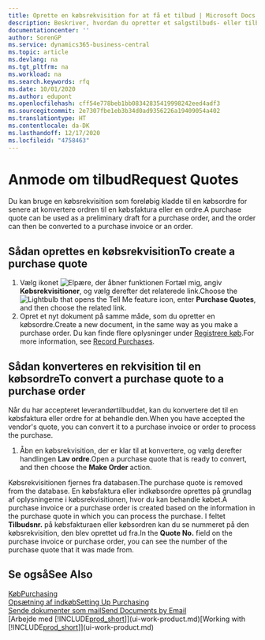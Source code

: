 ```yaml
---
title: Oprette en købsrekvisition for at få et tilbud | Microsoft Docs
description: Beskriver, hvordan du opretter et salgstilbuds- eller tilbudsanmodningsdokument for at registrere dit tilbud til en kunde om at sælge produkter i henhold til bestemte betingelser.
documentationcenter: ''
author: SorenGP
ms.service: dynamics365-business-central
ms.topic: article
ms.devlang: na
ms.tgt_pltfrm: na
ms.workload: na
ms.search.keywords: rfq
ms.date: 10/01/2020
ms.author: edupont
ms.openlocfilehash: cff54e778beb1bb08342835419998242eed4adf3
ms.sourcegitcommit: 2e7307fbe1eb3b34d0ad9356226a19409054a402
ms.translationtype: HT
ms.contentlocale: da-DK
ms.lasthandoff: 12/17/2020
ms.locfileid: "4758463"
---
```

# <a name="request-quotes"></a><span data-ttu-id="25614-103">Anmode om tilbud</span><span class="sxs-lookup"><span data-stu-id="25614-103">Request Quotes</span></span>
<span data-ttu-id="25614-104">Du kan bruge en købsrekvisition som foreløbig kladde til en købsordre for senere at konvertere ordren til en købsfaktura eller en ordre.</span><span class="sxs-lookup"><span data-stu-id="25614-104">A purchase quote can be used as a preliminary draft for a purchase order, and the order can then be converted to a purchase invoice or an order.</span></span>


## <a name="to-create-a-purchase-quote"></a><span data-ttu-id="25614-105">Sådan oprettes en købsrekvisition</span><span class="sxs-lookup"><span data-stu-id="25614-105">To create a purchase quote</span></span>
1. <span data-ttu-id="25614-106">Vælg ikonet ![Elpære, der åbner funktionen Fortæl mig](media/ui-search/search_small.png "Fortæl mig, hvad du vil foretage dig"), angiv **Købsrekvisitioner**, og vælg derefter det relaterede link.</span><span class="sxs-lookup"><span data-stu-id="25614-106">Choose the ![Lightbulb that opens the Tell Me feature](media/ui-search/search_small.png "Tell me what you want to do") icon, enter **Purchase Quotes**, and then choose the related link.</span></span>
2. <span data-ttu-id="25614-107">Opret et nyt dokument på samme måde, som du opretter en købsordre.</span><span class="sxs-lookup"><span data-stu-id="25614-107">Create a new document, in the same way as you make a purchase order.</span></span> <span data-ttu-id="25614-108">Du kan finde flere oplysninger under [Registrere køb](purchasing-how-record-purchases.md).</span><span class="sxs-lookup"><span data-stu-id="25614-108">For more information, see [Record Purchases](purchasing-how-record-purchases.md).</span></span>

## <a name="to-convert-a-purchase-quote-to-a-purchase-order"></a><span data-ttu-id="25614-109">Sådan konverteres en rekvisition til en købsordre</span><span class="sxs-lookup"><span data-stu-id="25614-109">To convert a purchase quote to a purchase order</span></span>
<span data-ttu-id="25614-110">Når du har accepteret leverandørtilbuddet, kan du konvertere det til en købsfaktura eller ordre for at behandle den.</span><span class="sxs-lookup"><span data-stu-id="25614-110">When you have accepted the vendor's quote, you can convert it to a purchase invoice or order to process the purchase.</span></span>

1. <span data-ttu-id="25614-111">Åbn en købsrekvisition, der er klar til at konvertere, og vælg derefter handlingen **Lav ordre**.</span><span class="sxs-lookup"><span data-stu-id="25614-111">Open a purchase quote that is ready to convert, and then choose the **Make Order** action.</span></span>

<span data-ttu-id="25614-112">Købsrekvisitionen fjernes fra databasen.</span><span class="sxs-lookup"><span data-stu-id="25614-112">The purchase quote is removed from the database.</span></span> <span data-ttu-id="25614-113">En købsfaktura eller indkøbsordre oprettes på grundlag af oplysningerne i købsrekvisitionen, hvor du kan behandle købet.</span><span class="sxs-lookup"><span data-stu-id="25614-113">A purchase invoice or a purchase order is created based on the information in the purchase quote in which you can process the purchase.</span></span> <span data-ttu-id="25614-114">I feltet **Tilbudsnr.** på købsfakturaen eller købsordren kan du se nummeret på den købsrekvisition, den blev oprettet ud fra.</span><span class="sxs-lookup"><span data-stu-id="25614-114">In the **Quote No.** field on the purchase invoice or purchase order, you can see the number of the purchase quote that it was made from.</span></span>

## <a name="see-also"></a><span data-ttu-id="25614-115">Se også</span><span class="sxs-lookup"><span data-stu-id="25614-115">See Also</span></span>
[<span data-ttu-id="25614-116">Køb</span><span class="sxs-lookup"><span data-stu-id="25614-116">Purchasing</span></span>](purchasing-manage-purchasing.md)  
[<span data-ttu-id="25614-117">Opsætning af indkøb</span><span class="sxs-lookup"><span data-stu-id="25614-117">Setting Up Purchasing</span></span>](purchasing-setup-purchasing.md)  
[<span data-ttu-id="25614-118">Sende dokumenter som mail</span><span class="sxs-lookup"><span data-stu-id="25614-118">Send Documents by Email</span></span>](ui-how-send-documents-email.md)  
<span data-ttu-id="25614-119">[Arbejde med [!INCLUDE[prod_short](includes/prod_short.md)]](ui-work-product.md)</span><span class="sxs-lookup"><span data-stu-id="25614-119">[Working with [!INCLUDE[prod_short](includes/prod_short.md)]](ui-work-product.md)</span></span>
